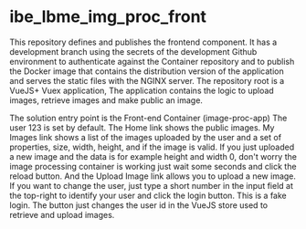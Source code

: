 # ibe_lbme_img_proc_front
This repository defines and publishes the frontend component. It has a development branch using the secrets of the development Github environment to authenticate against the Container repository and to publish the Docker image that contains the distribution version of the application and serves the static files with the NGINX server. The repository root is a VueJS+ Vuex application, The application contains the logic to upload images, retrieve images and make public an image.

The solution entry point is the Front-end Container (image-proc-app)
The user 123 is set by default. The Home link shows the public images. My Images link shows a list of the images uploaded by the user and a set of properties, size, width, height, and if the image is valid. If you just uploaded a new image and the data is for example height and width 0, don't worry the image processing container is working just wait some seconds and click the reload button. And the Upload Image link allows you to upload a new image. If you want to change the user, just type a short number in the input field at the top-right to identify your user and click the login button. This is a fake login. The button just changes the user id in the VueJS store used to retrieve and upload images.
